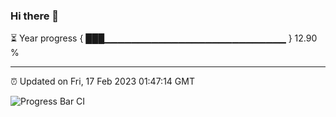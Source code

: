### Hi there 👋

⏳ Year progress { ███▁▁▁▁▁▁▁▁▁▁▁▁▁▁▁▁▁▁▁▁▁▁▁▁▁▁▁ } 12.90 %

---

⏰ Updated on Fri, 17 Feb 2023 01:47:14 GMT

![Progress Bar CI](https://github.com/ZhaoGui/ZhaoGui/workflows/Progress%20Bar%20CI/badge.svg)
